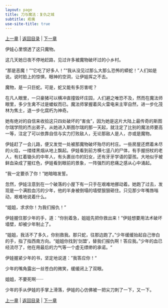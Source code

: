 ```yaml
---
layout: page
title: 刀与魔法：复仇之城
subtitle: 疮痍
use-site-title: true
---
```


[上一章](/Novels/AvengerCity/start) | [返回目录](/Novels/AvengerCity/index) | [下一章](/Novels/AvengerCity/monster) 

伊娃心里恨透了这只魔物。

这几天她日夜不停地赶路，见过许多被魔物破坏过的小乡村。

“那是恶魔！”“它吃了好多人！”“我从没见过那么大那么恐怖的蟒蛇！”人们如是说。说时脸上的惊惧，眼神的空洞，让伊娃挥之不去。

魔物，是一只巨蛇。可是，蛇又能有多厉害呢？

在凡人眼里，一只豪猪可以横冲直撞毁坏庄园，人们避之唯恐不及，然而在魔法师眼里，多少生禽不过是蝼蚁而已。魔法师掌握着风火雷电来主宰自然，进一步化茂林为焦土，退一步化腐朽为神奇。

她有绝对的自信来收拾这只四处破坏的“害虫”，因为她是这片大陆上最传奇的斯图尔瑞学院的杰出弟子。从她进入斯图尔瑞的那一天起，就注定了比别的魔法师要高一等，注定了可以依靠自信与实力打败敌人，无论那敌人是人，亦或是魔物。

伊娃赶了一会儿路，便又发觉一处被那魔物破坏殆尽的村庄。一些房屋还燃着未尽的火焰，一缕缕黑烟从地上飘起。伊娃看到前方横七竖八的尸体，有手握拐杖的老人，有扛着锄头的中年人，有头裹丝巾的妇女，还有牙牙学语的婴孩。大地似乎被鲜血染成了猩红色，伊娃看到眼前的景象，一阵强烈的悲痛之感从心中涌起。

“我一定要杀了你！”她暗暗发誓。

忽然，伊娃注意到在一个破落的小屋下有一只手在艰难地挪动着。她跑了过去，发现是一个满脸血污的少年，他的半身被倒塌的墙壁狠狠砸住。只见那少年嘴唇嗡动，艰难地说着什么。

“姐姐，求求你！为我们报仇！”

伊娃握住那少年的手，道：“你别着急，姐姐先把你救出来！”伊娃想要用法术破坏墙壁，却被少年制止了。

“姐姐，我活不了多久，你别救我。那只蛇，往那边跑了。”少年缓缓抬起自己惨白的手，指了指西南方向。“姐姐你找到‘剑盟’，替我们报仇啊！答应我。”少年的血已经流尽了，他在用最后的力气等一个虚无缥缈的承诺。“

伊娃握紧少年的书，坚定地说道：”我答应你！“

少年的嘴角露出一丝苍白的微笑，缓缓闭上了双眼。

姐姐，不要死啊······

少年的手从伊娃的手掌上滑落，伊娃的心仿佛被一把尖刀刺了一下，又一下。

[上一章](/Novels/AvengerCity/start) | [返回目录](/Novels/AvengerCity/index) | [下一章](/Novels/AvengerCity/monster) 

<!-- UY BEGIN -->
<div id="uyan_frame"></div>
<script type="text/javascript" src="http://v2.uyan.cc/code/uyan.js"></script>
<!-- UY END -->
